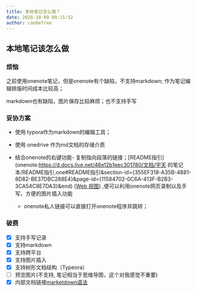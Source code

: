 ```yaml
---
title: 本地笔记怎么做？
date: 2020-10-09 09:15:52
author: canbefree
---
```


## 本地笔记该怎么做

### 烦恼

之前使用onenote笔记，但是onenote有个缺陷，不支持markdown; 作为笔记编辑排版时间成本比较高；

markdown也有缺陷，图片保存比较麻烦；也不支持手写


### 妥协方案

- 使用 typora作为markdown的编辑工具； 

- 使用 onedrive 作为md文档的存储介质

- 结合onenote的右键功能- 复制指向段落的链接；[README指引](onenote:https://d.docs.live.net/46e12b1eec301780/文档/宇天 的笔记本/README指引.one#README指引&section-id={355EF318-A35B-4881-8D82-BE37DBC288E4}&page-id={11584702-0C6A-413F-B2B3-3CA54C8E7DA3}&end) ([Web 视图](https://onedrive.live.com/view.aspx?resid=46E12B1EEC301780!539&id=documents&wd=target(README指引.one|355EF318-A35B-4881-8D82-BE37DBC288E4%2F))) ,便可以利用onenote网页录制以及手写，方便的图片插入功能
  - onenote私人链接可以直接打开onenote程序并跳转；

### 破费

- [x] 支持手写记录
- [x] 支持markdown
- [x] 支持跨平台
- [x] 支持图片插入
- [x] 支持树形文档结构（Typeora）
- [ ] 预览图片(不支持, 笔记相当于思维导图，这个对我感觉不重要)
- [x] 内部文档链接[marketdown语法](./宇天的笔记本/markdown语法.md)